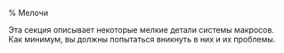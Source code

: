 % Мелочи

Эта секция описывает некоторые мелкие детали системы макросов.  Как минимум, вы
должны попытаться вникнуть в них и их проблемы.
